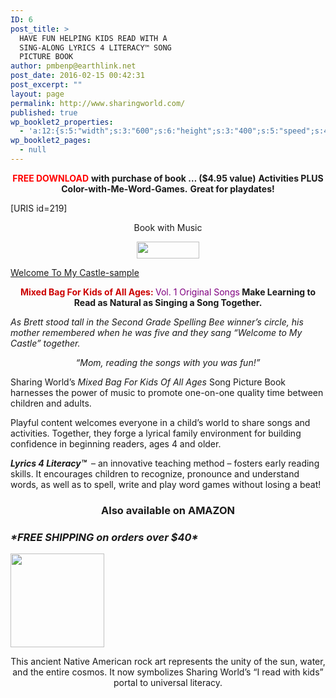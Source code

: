 ```yaml
---
ID: 6
post_title: >
  HAVE FUN HELPING KIDS READ WITH A
  SING-ALONG LYRICS 4 LITERACY™ SONG
  PICTURE BOOK
author: pmbenp@earthlink.net
post_date: 2016-02-15 00:42:31
post_excerpt: ""
layout: page
permalink: http://www.sharingworld.com/
published: true
wp_booklet2_properties:
  - 'a:12:{s:5:"width";s:3:"600";s:6:"height";s:3:"400";s:5:"speed";s:4:"1000";s:5:"delay";s:4:"5000";s:9:"direction";s:3:"LTR";s:14:"arrows_enabled";b:0;s:20:"page_numbers_enabled";b:1;s:14:"cover_behavior";s:4:"open";s:7:"padding";s:2:"10";s:18:"thumbnails_enabled";b:0;s:13:"popup_enabled";s:0:"";s:5:"theme";s:7:"default";}'
wp_booklet2_pages:
  - null
---
```

<p style="text-align: center;"><span style="color: #ff0000;"><strong>FREE DOWNLOAD</strong></span>
<strong>with purchase of book … ($4.95 value)</strong>
<strong>Activities PLUS Color-with-Me-Word-Games.</strong>
<strong>Great for playdates!</strong></p>
[URIS id=219]
<p style="text-align: center;">Book with Music</p>
<p style="text-align: center;"><a href="http://www.sharingworld.com/product/mixed-bag-for-kids"><img class="aligncenter" src="http://www.sharingworld.com/wp-content/uploads/2016/02/add-cart-e1464143165363.png" width="100" height="27" /></a></p>
<a class="n" href="http://www.sharingworld.com/wp-content/uploads/2016/02/Welcome-To-My-Caste-sample.mp3">Welcome To My Castle-sample</a>
<p style="text-align: center;"><span style="color: #cc0000;"><strong>Mixed Bag For Kids of All Ages: </strong></span><span style="color: #800080;">Vol. 1 Original Songs</span><strong>
Make Learning to Read as Natural as Singing a Song Together.</strong></p>
<em>As Brett stood tall in the Second Grade Spelling Bee winner’s circle, his mother remembered when he was five and they sang “Welcome to My Castle” together.</em>
<p style="text-align: center;"><em>“Mom, reading the songs with you was fun!”</em></p>
Sharing World’s <em>Mixed Bag For Kids</em> <em>Of All Ages</em> Song Picture Book harnesses the power of music to promote one-on-one quality time between children and adults.

Playful content welcomes everyone in a child’s world to share songs and activities. Together, they forge a lyrical family environment for building confidence in beginning readers, ages 4 and older.

<strong><em>Lyrics 4 Literacy™</em></strong><strong> </strong> – an innovative teaching method – fosters early reading skills. It encourages children to recognize, pronounce and understand words, as well as to spell, write and play word games without losing a beat!
<h3 style="text-align: center;">Also available on AMAZON</h3>
<div class="shippingfree">
<h3><i>*FREE SHIPPING on orders over $40*</i></h3>
</div>
<img class="aligncenter wp-image-1336 size-thumbnail" src="http://www.sharingworld.com/wp-content/uploads/2017/03/sun-petroglyph-1-150x150.png" width="150" height="150" />
<p style="text-align: center;">This ancient Native American rock art represents the unity of the sun, water, and the entire cosmos. It now symbolizes Sharing World’s “I read with kids” portal to universal literacy.</p>